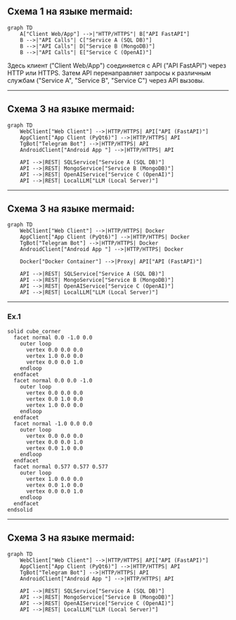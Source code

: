 ## Схема 1 на языке mermaid:

```mermaid
graph TD
    A["Client Web/App"] -->|"HTTP/HTTPS"| B["API FastAPI"]
    B -->|"API Calls"| C["Service A (SQL DB)"]
    B -->|"API Calls"| D["Service B (MongoDB)"]
    B -->|"API Calls"| E["Service C (OpenAI)"]
```

Здесь клиент ("Client Web/App") соединяется с API ("API FastAPI") через HTTP или HTTPS. 
Затем API перенаправляет запросы к различным службам ("Service A", "Service B", "Service C") через API вызовы.

---

## Схема 3 на языке mermaid:

```mermaid
graph TD
    WebClient["Web Client"] -->|HTTP/HTTPS| API["API (FastAPI)"]
    AppClient["App Client (PyQt6)"] -->|HTTP/HTTPS| API
    TgBot["Telegram Bot"] -->|HTTP/HTTPS| API
    AndroidClient["Android App "] -->|HTTP/HTTPS| API
    
    API -->|REST| SQLService["Service A (SQL DB)"]
    API -->|REST| MongoService["Service B (MongoDB)"]
    API -->|REST| OpenAIService["Service C (OpenAI)"]
    API -->|REST| LocalLLM["LLM (Local Server)"]
```

---

## Схема 3 на языке mermaid:

```mermaid
graph TD
    WebClient["Web Client"] -->|HTTP/HTTPS| Docker
    AppClient["App Client (PyQt6)"] -->|HTTP/HTTPS| Docker
    TgBot["Telegram Bot"] -->|HTTP/HTTPS| Docker
    AndroidClient["Android App "] -->|HTTP/HTTPS| Docker

    Docker["Docker Container"] -->|Proxy| API["API (FastAPI)"]

    API -->|REST| SQLService["Service A (SQL DB)"]
    API -->|REST| MongoService["Service B (MongoDB)"]
    API -->|REST| OpenAIService["Service C (OpenAI)"]
    API -->|REST| LocalLLM["LLM (Local Server)"]
```

---

### Ex.1

```stl
solid cube_corner
  facet normal 0.0 -1.0 0.0
    outer loop
      vertex 0.0 0.0 0.0
      vertex 1.0 0.0 0.0
      vertex 0.0 0.0 1.0
    endloop
  endfacet
  facet normal 0.0 0.0 -1.0
    outer loop
      vertex 0.0 0.0 0.0
      vertex 0.0 1.0 0.0
      vertex 1.0 0.0 0.0
    endloop
  endfacet
  facet normal -1.0 0.0 0.0
    outer loop
      vertex 0.0 0.0 0.0
      vertex 0.0 0.0 1.0
      vertex 0.0 1.0 0.0
    endloop
  endfacet
  facet normal 0.577 0.577 0.577
    outer loop
      vertex 1.0 0.0 0.0
      vertex 0.0 1.0 0.0
      vertex 0.0 0.0 1.0
    endloop
  endfacet
endsolid
```
---

## Схема 3 на языке mermaid:

```mermaid
graph TD
    WebClient["Web Client"] -->|HTTP/HTTPS| API["API (FastAPI)"]
    AppClient["App Client (PyQt6)"] -->|HTTP/HTTPS| API
    TgBot["Telegram Bot"] -->|HTTP/HTTPS| API
    AndroidClient["Android App "] -->|HTTP/HTTPS| API
    
    API -->|REST| SQLService["Service A (SQL DB)"]
    API -->|REST| MongoService["Service B (MongoDB)"]
    API -->|REST| OpenAIService["Service C (OpenAI)"]
    API -->|REST| LocalLLM["LLM (Local Server)"]
```
